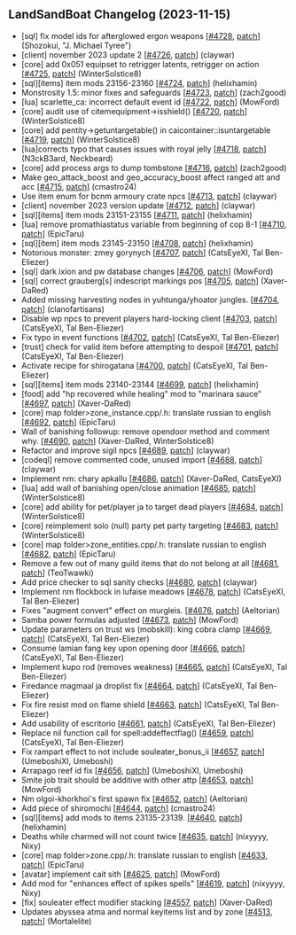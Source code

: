 ## LandSandBoat Changelog (2023-11-15)
- [sql] fix model ids for afterglowed ergon weapons [[#4728](https://github.com/LandSandBoat/server/pull/4728), [patch](https://github.com/LandSandBoat/server/pull/4728.patch)] (Shozokui, "J. Michael Tyree")
- [client] november 2023 update 2 [[#4726](https://github.com/LandSandBoat/server/pull/4726), [patch](https://github.com/LandSandBoat/server/pull/4726.patch)] (claywar)
- [core] add 0x051 equipset to retrigger latents, retrigger on action [[#4725](https://github.com/LandSandBoat/server/pull/4725), [patch](https://github.com/LandSandBoat/server/pull/4725.patch)] (WinterSolstice8)
- [sql][items] item mods 23156-23160 [[#4724](https://github.com/LandSandBoat/server/pull/4724), [patch](https://github.com/LandSandBoat/server/pull/4724.patch)] (helixhamin)
- Monstrosity 1.5: minor fixes and safeguards [[#4723](https://github.com/LandSandBoat/server/pull/4723), [patch](https://github.com/LandSandBoat/server/pull/4723.patch)] (zach2good)
- [lua] scarlette_ca: incorrect default event id [[#4722](https://github.com/LandSandBoat/server/pull/4722), [patch](https://github.com/LandSandBoat/server/pull/4722.patch)] (MowFord)
- [core] audit use of citemequipment->isshield() [[#4720](https://github.com/LandSandBoat/server/pull/4720), [patch](https://github.com/LandSandBoat/server/pull/4720.patch)] (WinterSolstice8)
- [core] add pentity->getuntargetable() in caicontainer::isuntargetable [[#4719](https://github.com/LandSandBoat/server/pull/4719), [patch](https://github.com/LandSandBoat/server/pull/4719.patch)] (WinterSolstice8)
- [lua]corrects typo that causes issues with royal jelly [[#4718](https://github.com/LandSandBoat/server/pull/4718), [patch](https://github.com/LandSandBoat/server/pull/4718.patch)] (N3ckB3ard, Neckbeard)
- [core] add process args to dump tombstone [[#4716](https://github.com/LandSandBoat/server/pull/4716), [patch](https://github.com/LandSandBoat/server/pull/4716.patch)] (zach2good)
- Make geo_attack_boost and geo_accuracy_boost affect ranged att and acc [[#4715](https://github.com/LandSandBoat/server/pull/4715), [patch](https://github.com/LandSandBoat/server/pull/4715.patch)] (cmastro24)
- Use item enum for bcnm armoury crate npcs [[#4713](https://github.com/LandSandBoat/server/pull/4713), [patch](https://github.com/LandSandBoat/server/pull/4713.patch)] (claywar)
- [client] november 2023 version update [[#4712](https://github.com/LandSandBoat/server/pull/4712), [patch](https://github.com/LandSandBoat/server/pull/4712.patch)] (claywar)
- [sql][items] item mods 23151-23155 [[#4711](https://github.com/LandSandBoat/server/pull/4711), [patch](https://github.com/LandSandBoat/server/pull/4711.patch)] (helixhamin)
- [lua] remove promathiastatus variable from beginning of cop 8-1 [[#4710](https://github.com/LandSandBoat/server/pull/4710), [patch](https://github.com/LandSandBoat/server/pull/4710.patch)] (EpicTaru)
- [sql][item] item mods 23145-23150 [[#4708](https://github.com/LandSandBoat/server/pull/4708), [patch](https://github.com/LandSandBoat/server/pull/4708.patch)] (helixhamin)
- Notorious monster: zmey gorynych [[#4707](https://github.com/LandSandBoat/server/pull/4707), [patch](https://github.com/LandSandBoat/server/pull/4707.patch)] (CatsEyeXI, Tal Ben-Eliezer)
- [sql] dark ixion and pw database changes [[#4706](https://github.com/LandSandBoat/server/pull/4706), [patch](https://github.com/LandSandBoat/server/pull/4706.patch)] (MowFord)
- [sql] correct grauberg[s] indescript markings pos [[#4705](https://github.com/LandSandBoat/server/pull/4705), [patch](https://github.com/LandSandBoat/server/pull/4705.patch)] (Xaver-DaRed)
- Added missing harvesting nodes in yuhtunga/yhoator jungles. [[#4704](https://github.com/LandSandBoat/server/pull/4704), [patch](https://github.com/LandSandBoat/server/pull/4704.patch)] (clanofartisans)
- Disable wp npcs to prevent players hard-locking client [[#4703](https://github.com/LandSandBoat/server/pull/4703), [patch](https://github.com/LandSandBoat/server/pull/4703.patch)] (CatsEyeXI, Tal Ben-Eliezer)
- Fix typo in event functions [[#4702](https://github.com/LandSandBoat/server/pull/4702), [patch](https://github.com/LandSandBoat/server/pull/4702.patch)] (CatsEyeXI, Tal Ben-Eliezer)
- [trust] check for valid item before attempting to despoil [[#4701](https://github.com/LandSandBoat/server/pull/4701), [patch](https://github.com/LandSandBoat/server/pull/4701.patch)] (CatsEyeXI, Tal Ben-Eliezer)
- Activate recipe for shirogatana [[#4700](https://github.com/LandSandBoat/server/pull/4700), [patch](https://github.com/LandSandBoat/server/pull/4700.patch)] (CatsEyeXI, Tal Ben-Eliezer)
- [sql][items] item mods 23140-23144 [[#4699](https://github.com/LandSandBoat/server/pull/4699), [patch](https://github.com/LandSandBoat/server/pull/4699.patch)] (helixhamin)
- [food] add "hp recovered while healing" mod to "marinara sauce" [[#4697](https://github.com/LandSandBoat/server/pull/4697), [patch](https://github.com/LandSandBoat/server/pull/4697.patch)] (Xaver-DaRed)
- [core] map folder>zone_instance.cpp/.h: translate russian to english [[#4692](https://github.com/LandSandBoat/server/pull/4692), [patch](https://github.com/LandSandBoat/server/pull/4692.patch)] (EpicTaru)
- Wall of banishing followup: remove opendoor method and comment why. [[#4690](https://github.com/LandSandBoat/server/pull/4690), [patch](https://github.com/LandSandBoat/server/pull/4690.patch)] (Xaver-DaRed, WinterSolstice8)
- Refactor and improve sigil npcs [[#4689](https://github.com/LandSandBoat/server/pull/4689), [patch](https://github.com/LandSandBoat/server/pull/4689.patch)] (claywar)
- [codeql] remove commented code, unused import [[#4688](https://github.com/LandSandBoat/server/pull/4688), [patch](https://github.com/LandSandBoat/server/pull/4688.patch)] (claywar)
- Implement nm: chary apkallu [[#4686](https://github.com/LandSandBoat/server/pull/4686), [patch](https://github.com/LandSandBoat/server/pull/4686.patch)] (Xaver-DaRed, CatsEyeXI)
- [lua] add wall of banishing open/close animation [[#4685](https://github.com/LandSandBoat/server/pull/4685), [patch](https://github.com/LandSandBoat/server/pull/4685.patch)] (WinterSolstice8)
- [core] add ability for pet/player ja to target dead players [[#4684](https://github.com/LandSandBoat/server/pull/4684), [patch](https://github.com/LandSandBoat/server/pull/4684.patch)] (WinterSolstice8)
- [core] reimplement solo (null) party pet party targeting [[#4683](https://github.com/LandSandBoat/server/pull/4683), [patch](https://github.com/LandSandBoat/server/pull/4683.patch)] (WinterSolstice8)
- [core] map folder>zone_entities.cpp/.h: translate russian to english [[#4682](https://github.com/LandSandBoat/server/pull/4682), [patch](https://github.com/LandSandBoat/server/pull/4682.patch)] (EpicTaru)
- Remove a few out of many guild items that do not belong at all [[#4681](https://github.com/LandSandBoat/server/pull/4681), [patch](https://github.com/LandSandBoat/server/pull/4681.patch)] (TeoTwawki)
- Add price checker to sql sanity checks [[#4680](https://github.com/LandSandBoat/server/pull/4680), [patch](https://github.com/LandSandBoat/server/pull/4680.patch)] (claywar)
- Implement nm flockbock in lufaise meadows [[#4678](https://github.com/LandSandBoat/server/pull/4678), [patch](https://github.com/LandSandBoat/server/pull/4678.patch)] (CatsEyeXI, Tal Ben-Eliezer)
- Fixes "augment convert" effect on murgleis.  [[#4676](https://github.com/LandSandBoat/server/pull/4676), [patch](https://github.com/LandSandBoat/server/pull/4676.patch)] (Aeltorian)
- Samba power formulas adjusted [[#4673](https://github.com/LandSandBoat/server/pull/4673), [patch](https://github.com/LandSandBoat/server/pull/4673.patch)] (MowFord)
- Update parameters on trust ws (mobskill): king cobra clamp [[#4669](https://github.com/LandSandBoat/server/pull/4669), [patch](https://github.com/LandSandBoat/server/pull/4669.patch)] (CatsEyeXI, Tal Ben-Eliezer)
- Consume lamian fang key upon opening door [[#4666](https://github.com/LandSandBoat/server/pull/4666), [patch](https://github.com/LandSandBoat/server/pull/4666.patch)] (CatsEyeXI, Tal Ben-Eliezer)
- Implement kupo rod (removes weakness) [[#4665](https://github.com/LandSandBoat/server/pull/4665), [patch](https://github.com/LandSandBoat/server/pull/4665.patch)] (CatsEyeXI, Tal Ben-Eliezer)
- Firedance magmaal ja droplist fix [[#4664](https://github.com/LandSandBoat/server/pull/4664), [patch](https://github.com/LandSandBoat/server/pull/4664.patch)] (CatsEyeXI, Tal Ben-Eliezer)
- Fix fire resist mod on flame shield [[#4663](https://github.com/LandSandBoat/server/pull/4663), [patch](https://github.com/LandSandBoat/server/pull/4663.patch)] (CatsEyeXI, Tal Ben-Eliezer)
- Add usability of escritorio [[#4661](https://github.com/LandSandBoat/server/pull/4661), [patch](https://github.com/LandSandBoat/server/pull/4661.patch)] (CatsEyeXI, Tal Ben-Eliezer)
- Replace nil function call for spell:addeffectflag() [[#4659](https://github.com/LandSandBoat/server/pull/4659), [patch](https://github.com/LandSandBoat/server/pull/4659.patch)] (CatsEyeXI, Tal Ben-Eliezer)
- Fix rampart effect to not include souleater_bonus_ii [[#4657](https://github.com/LandSandBoat/server/pull/4657), [patch](https://github.com/LandSandBoat/server/pull/4657.patch)] (UmeboshiXI, Umeboshi)
- Arrapago reef id fix [[#4656](https://github.com/LandSandBoat/server/pull/4656), [patch](https://github.com/LandSandBoat/server/pull/4656.patch)] (UmeboshiXI, Umeboshi)
- Smite job trait should be additive with other attp [[#4653](https://github.com/LandSandBoat/server/pull/4653), [patch](https://github.com/LandSandBoat/server/pull/4653.patch)] (MowFord)
- Nm olgoi-khorkhoi's first spawn fix  [[#4652](https://github.com/LandSandBoat/server/pull/4652), [patch](https://github.com/LandSandBoat/server/pull/4652.patch)] (Aeltorian)
- Add piece of shiromochi [[#4644](https://github.com/LandSandBoat/server/pull/4644), [patch](https://github.com/LandSandBoat/server/pull/4644.patch)] (cmastro24)
- [sql][items] add mods to items 23135-23139. [[#4640](https://github.com/LandSandBoat/server/pull/4640), [patch](https://github.com/LandSandBoat/server/pull/4640.patch)] (helixhamin)
- Deaths while charmed will not count twice [[#4635](https://github.com/LandSandBoat/server/pull/4635), [patch](https://github.com/LandSandBoat/server/pull/4635.patch)] (nixyyyy, Nixy)
- [core] map folder>zone.cpp/.h: translate russian to english [[#4633](https://github.com/LandSandBoat/server/pull/4633), [patch](https://github.com/LandSandBoat/server/pull/4633.patch)] (EpicTaru)
- [avatar] implement cait sith [[#4625](https://github.com/LandSandBoat/server/pull/4625), [patch](https://github.com/LandSandBoat/server/pull/4625.patch)] (MowFord)
- Add mod for "enhances effect of spikes spells" [[#4619](https://github.com/LandSandBoat/server/pull/4619), [patch](https://github.com/LandSandBoat/server/pull/4619.patch)] (nixyyyy, Nixy)
- [fix] souleater effect modifier stacking [[#4557](https://github.com/LandSandBoat/server/pull/4557), [patch](https://github.com/LandSandBoat/server/pull/4557.patch)] (Xaver-DaRed)
- Updates abyssea atma and normal keyitems list and by zone [[#4513](https://github.com/LandSandBoat/server/pull/4513), [patch](https://github.com/LandSandBoat/server/pull/4513.patch)] (Mortalelite)
